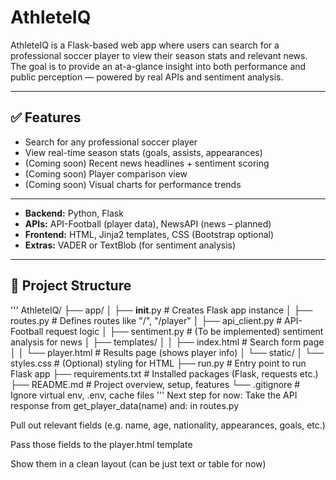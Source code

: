 # AthleteIQ

AthleteIQ is a Flask-based web app where users can search for a professional soccer player to view their season stats and relevant news. The goal is to provide an at-a-glance insight into both performance and public perception — powered by real APIs and sentiment analysis.

---

## ✅ Features

- Search for any professional soccer player
- View real-time season stats (goals, assists, appearances)
- (Coming soon) Recent news headlines + sentiment scoring
- (Coming soon) Player comparison view
- (Coming soon) Visual charts for performance trends

---

- **Backend:** Python, Flask
- **APIs:** API-Football (player data), NewsAPI (news – planned)
- **Frontend:** HTML, Jinja2 templates, CSS (Bootstrap optional)
- **Extras:** VADER or TextBlob (for sentiment analysis)

---

## 📁 Project Structure
'''
AthleteIQ/
├── app/
│   ├── __init__.py          # Creates Flask app instance
│   ├── routes.py            # Defines routes like "/", "/player"
│   ├── api_client.py        # API-Football request logic
│   ├── sentiment.py         # (To be implemented) sentiment analysis for news
│   ├── templates/
│   │   ├── index.html       # Search form page
│   │   └── player.html      # Results page (shows player info)
│   └── static/
│       └── styles.css       # (Optional) styling for HTML
├── run.py                   # Entry point to run Flask app
├── requirements.txt         # Installed packages (Flask, requests etc.) 
├── README.md                # Project overview, setup, features
└── .gitignore               # Ignore virtual env, .env, cache files
'''
Next step for now:
Take the API response from get_player_data(name) and: in routes.py

Pull out relevant fields (e.g. name, age, nationality, appearances, goals, etc.)

Pass those fields to the player.html template

Show them in a clean layout (can be just text or table for now)

